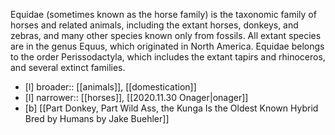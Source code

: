 Equidae (sometimes known as the horse family) is the taxonomic family of horses and related animals, including the extant horses, donkeys, and zebras, and many other species known only from fossils. All extant species are in the genus Equus, which originated in North America. Equidae belongs to the order Perissodactyla, which includes the extant tapirs and rhinoceros, and several extinct families.

- [l] broader:: [[animals]], [[domestication]]
- [l] narrower:: [[horses]], [[2020.11.30 Onager|onager]]
- [b]  [[Part Donkey, Part Wild Ass, the Kunga Is the Oldest Known Hybrid Bred by Humans by Jake Buehler]]
